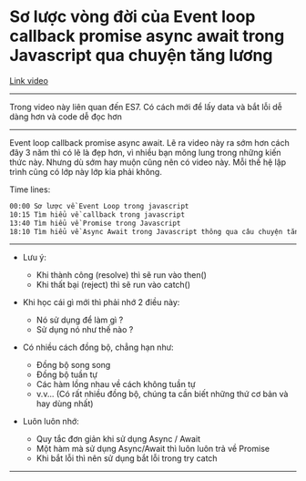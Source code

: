 # Sơ lược vòng đời của Event loop callback promise async await trong Javascript qua chuyện tăng lương

[Link video](https://www.youtube.com/watch?v=HhWDDG52M1E&list=PLw0w5s5b9NK4y-9LW2F4io6DWQFvaKKEt&index=43)

---

Trong video này liên quan đến ES7. Có cách mới để lấy data và bắt lỗi dễ dàng hơn và code dễ đọc hơn

---

Event loop callback promise async await.
Lẽ ra video này ra sớm hơn cách đây 3 năm thì có lẽ là đẹp hơn, vì nhiều bạn mông lung trong những kiến thức này. Nhưng dù sớm hay muộn cũng nên có video này. Mỗi thế hệ lập trình cũng có lớp này lớp kia phải không.

Time lines:

```bash
00:00 Sơ lược về Event Loop trong javascript
10:15 Tìm hiểu về callback trong javascript
13:40 Tìm hiểu về Promise trong Javascript
18:10 Tìm hiểu về Async Await trong Javascript thông qua câu chuyện tăng lương
```

---

- Lưu ý:

  - Khi thành công (resolve) thì sẽ run vào then()
  - Khi thất bại (reject) thì sẽ run vào catch()

- Khi học cái gì mới thì phải nhớ 2 điều này:

  - Nó sử dụng để làm gì ?
  - Sử dụng nó như thế nào ?

- Có nhiều cách đồng bộ, chẳng hạn như:

  - Đồng bộ song song
  - Đồng bộ tuần tự
  - Các hàm lồng nhau về cách không tuần tự
  - v.v... (Có rất nhiều đồng bộ, chúng ta cần biết những thứ cơ bản và hay dùng nhất)

- Luôn luôn nhớ:

  - Quy tắc đơn giản khi sử dụng Async / Await
  - Một hàm mà sử dụng Async/Await thì luôn luôn trả về Promise
  - Khi bắt lỗi thì nên sử dụng bắt lỗi trong try catch

---
